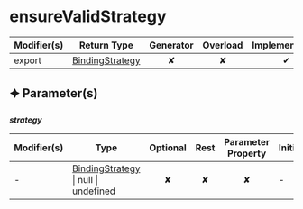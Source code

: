 # ensureValidStrategy

| Modifier(s)                            | Return Type                    | Generator                        | Overload                         | Implementation                        |
|----------------------------------------|--------------------------------|:--------------------------------:|:--------------------------------:|:-------------------------------------:|
| export | [BindingStrategy](https://hamedfathi.gitbook.io/aurelia-2-doc-api/runtime/enum/flags/bindingstrategy) | ✘ | ✘  | ✔ |

## &#128966; Parameter(s)

_**strategy**_

| Modifier(s)                              | Type                        | Optional                           | Rest                          | Parameter Property                          | Initializer                       |
|------------------------------------------|-----------------------------|:----------------------------------:|:-----------------------------:|:-------------------------------------------:|-----------------------------------|
| - | [BindingStrategy](https://hamedfathi.gitbook.io/aurelia-2-doc-api/runtime/enum/flags/bindingstrategy) &#124; null &#124; undefined | ✘  | ✘ | ✘ | - |